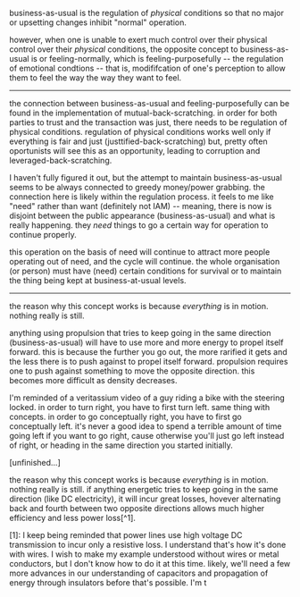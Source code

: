 business-as-usual is the regulation of *physical* conditions so that no major or upsetting changes inhibit "normal" operation.

however, when one is unable to exert much control over their physical control over their *physical* conditions, the opposite concept to business-as-usual is or feeling-normally, which is feeling-purposefully -- the regulation of emotional condtions -- that is, modififcation of one's perception to allow them to feel the way the way they want to feel.

---

the connection between business-as-usual and feeling-purposefully can be found in the implementation of mutual-back-scratching. in order for both parties to trust and the transaction was just, there needs to be regulation of physical conditions. regulation of physical conditions works well only if everything is fair and just (justtified-back-scratching) but, pretty often oportunists will see this as an opportunity, leading to corruption and leveraged-back-scratching.

I haven't fully figured it out, but the attempt to maintain business-as-usual seems to be always connected to greedy money/power grabbing. the connection here is likely within the regulation process. it feels to me like "need" rather than want (definitely not IAM) -- meaning, there is now is disjoint between the public appearance (business-as-usual) and what is really happening. they *need* things to go a certain way for operation to continue properly.

this operation on the basis of need will continue to attract more people operating out of need, and the cycle will continue. the whole organisation (or person) must have (need) certain conditions for survival or to maintain the thing being kept at business-at-usual levels.

---

the reason why this concept works is because *everything* is in motion. nothing really is still.

anything using propulsion that tries to keep going in the same direction (business-as-usual) will have to use more and more energy to propel itself forward. this is because the further you go out, the more rarified it gets and the less there is to push against to propel itself forward. propulsion requires one to push against something to move the opposite direction. this becomes more difficult as density decreases.

I'm reminded of a veritassium video of a guy riding a bike with the steering locked. in order to turn right, you have to first turn left. same thing with concepts. in order to go conceptually right, you have to first go conceptually left. it's never a good idea to spend a terrible amount of time going left if you want to go right, cause otherwise you'll just go left instead of right, or heading in the same direction you started initially.

[unfinished...]

the reason why this concept works is because *everything* is in motion. nothing really is still. if anything energetic tries to keep going in the same direction (like DC electricity), it will incur great losses, hovever alternating back and fourth between two opposite directions allows much higher efficiency and less power loss[^1].

[1]: I keep being reminded that power lines use high voltage DC transmission to incur only a resistive loss. I understand that's how it's done with wires. I wish to make my example understood without wires or metal conductors, but I don't know how to do it at this time. likely, we'll need a few more advances in our understanding of capacitors and propagation of energy through insulators before that's possible. I'm t
